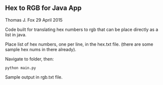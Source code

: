 ## Hex to RGB for Java App ##

Thomas J. Fox
29 April 2015

Code built for translating hex numbers to rgb that can be place directly as a list in java.

Place list of hex numbers, one per line, in the hex.txt file. (there are some sample hex nums in there already).

Navigate to folder, then:

`
python main.py
`

Sample output in rgb.txt file.

